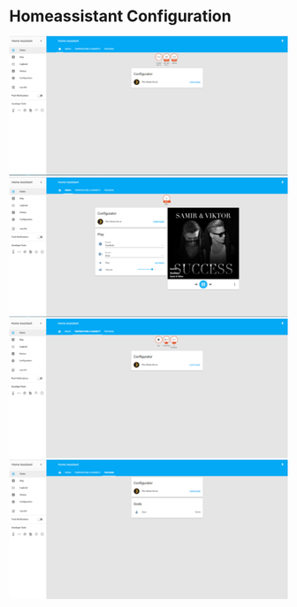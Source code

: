# Homeassistant Configuration

![Screenshot of HomeAssistant](/screens/home.png?raw=true "Screenshot of HomeAssistant")
![Screenshot of HomeAssistant](/screens/media.PNG?raw=true "Screenshot of HomeAssistant")
![Screenshot of HomeAssistant](/screens/temperature.PNG?raw=true "Screenshot of HomeAssistant")
![Screenshot of HomeAssistant](/screens/tracking.PNG?raw=true "Screenshot of HomeAssistant")
